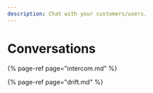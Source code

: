 ```yaml
---
description: Chat with your customers/users.
---
```


# Conversations

{% page-ref page="intercom.md" %}

{% page-ref page="drift.md" %}



